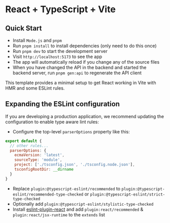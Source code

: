 # React + TypeScript + Vite

## Quick Start

- Install `Mode.js` and `pnpm`
- Run `pnpm install` to install dependencies (only need to do this once)
- Run `pnpm dev` to start the development server
- Visit `http://localhost:5173` to see the app
- The app will automatically reload if you change any of the source files
- When you have changed the API in the backend and started the backend server, run `pnpm gen:api` to regenerate the API client

This template provides a minimal setup to get React working in Vite with HMR and some ESLint rules.

## Expanding the ESLint configuration

If you are developing a production application, we recommend updating the configuration to enable type aware lint rules:

- Configure the top-level `parserOptions` property like this:

```js
export default {
  // other rules...
  parserOptions: {
    ecmaVersion: 'latest',
    sourceType: 'module',
    project: ['./tsconfig.json', './tsconfig.node.json'],
    tsconfigRootDir: __dirname
  }
}
```

- Replace `plugin:@typescript-eslint/recommended` to `plugin:@typescript-eslint/recommended-type-checked` or `plugin:@typescript-eslint/strict-type-checked`
- Optionally add `plugin:@typescript-eslint/stylistic-type-checked`
- Install [eslint-plugin-react](https://github.com/jsx-eslint/eslint-plugin-react) and add `plugin:react/recommended` & `plugin:react/jsx-runtime` to the `extends` list

